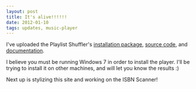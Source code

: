 ```yaml
---
layout: post
title: It's alive!!!!!!
date: 2012-01-10
tags: updates, music-player
---
```


I've uploaded the Playlist Shuffler's <a href="downloads/PlaylistShufflerSetup.zip">installation package</a>, <a href="downloads/PlaylistShufflerSrc.zip">source code</a>, and <a href="sandcastle/Playlist Shuffler/Index.html">documentation</a>.

<!--more-->

I believe you must be running Windows 7 in order to install the player. I'll be trying to install it on other machines, and will let you know the results :)

Next up is stylizing this site and working on the ISBN Scanner!